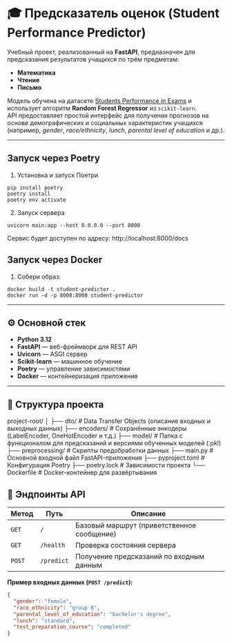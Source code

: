 # 🎓 Предсказатель оценок (Student Performance Predictor)

Учебный проект, реализованный на **FastAPI**, предназначен для предсказания результатов учащихся по трём предметам:
- **Математика**
- **Чтение**
- **Письмо**

Модель обучена на датасете [Students Performance in Exams](https://www.kaggle.com/datasets/spscientist/students-performance-in-exams) и использует алгоритм **Random Forest Regressor** из `scikit-learn`.  
API предоставляет простой интерфейс для получения прогнозов на основе демографических и социальных характеристик учащихся (например, *gender*, *race/ethnicity*, *lunch*, *parental level of education* и др.).

---

## Запуск через Poetry
1. Установка и запуск Поетри
```
pip install poetry
poetry install
poetry env activate
```
2. Запуск сервера
```
uvicorn main:app --host 0.0.0.0 --port 8000
```
Сервис будет доступен по адресу: http://localhost:8000/docs

## Запуск через Docker
1. Собери образ:
```
docker build -t student-predictor .
docker run -d -p 8008:8008 student-predictor
```
---

## ⚙️ Основной стек

- **Python 3.12**
- **FastAPI** — веб-фреймворк для REST API  
- **Uvicorn** — ASGI сервер  
- **Scikit-learn** — машинное обучение  
- **Poetry** — управление зависимостями  
- **Docker** — контейнеризация приложения  

---

## 🧱 Структура проекта

project-root/
│
├── dto/ # Data Transfer Objects (описание входных и выходных данных)
├── encoders/ # Сохранённые энкодеры (LabelEncoder, OneHotEncoder и т.д.)
├── model/ # Папка с функционалом для предсказаний и версиями обученных моделей (.pkl)
├── preprocessing/ # Скрипты предобработки данных
├── main.py # Основной входной файл FastAPI-приложения
├── pyproject.toml # Конфигурация Poetry
├── poetry.lock # Зависимости проекта
└── Dockerfile # Docker-контейнер для развёртывания

## 🚀 Эндпоинты API

| Метод | Путь | Описание |
|-------|------|-----------|
| `GET` | `/` | Базовый маршрут (приветственное сообщение) |
| `GET` | `/health` | Проверка состояния сервера |
| `POST` | `/predict` | Получение предсказаний по входным данным |

**Пример входных данных (`POST /predict`):**
```json
{
  "gender": "female",
  "race_ethnicity": "group B",
  "parental_level_of_education": "bachelor's degree",
  "lunch": "standard",
  "test_preparation_course": "completed"
}
